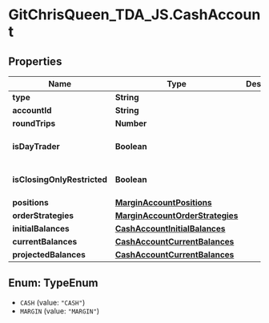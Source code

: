 # GitChrisQueen_TDA_JS.CashAccount

## Properties
Name | Type | Description | Notes
------------ | ------------- | ------------- | -------------
**type** | **String** |  | [optional] 
**accountId** | **String** |  | [optional] 
**roundTrips** | **Number** |  | [optional] 
**isDayTrader** | **Boolean** |  | [optional] [default to false]
**isClosingOnlyRestricted** | **Boolean** |  | [optional] [default to false]
**positions** | [**MarginAccountPositions**](MarginAccountPositions.md) |  | [optional] 
**orderStrategies** | [**MarginAccountOrderStrategies**](MarginAccountOrderStrategies.md) |  | [optional] 
**initialBalances** | [**CashAccountInitialBalances**](CashAccountInitialBalances.md) |  | [optional] 
**currentBalances** | [**CashAccountCurrentBalances**](CashAccountCurrentBalances.md) |  | [optional] 
**projectedBalances** | [**CashAccountCurrentBalances**](CashAccountCurrentBalances.md) |  | [optional] 

<a name="TypeEnum"></a>
## Enum: TypeEnum

* `CASH` (value: `"CASH"`)
* `MARGIN` (value: `"MARGIN"`)

